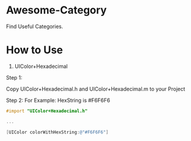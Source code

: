 # Awesome-Category
Find Useful Categories.

# How to Use

1) UIColor+Hexadecimal

Step 1:

Copy UIColor+Hexadecimal.h and UIColor+Hexadecimal.m to your Project

Step 2: For Example: HexString is #F6F6F6

```objective-c
#import "UIColor+Hexadecimal.h"

...

[UIColor colorWithHexString:@"#F6F6F6"]
